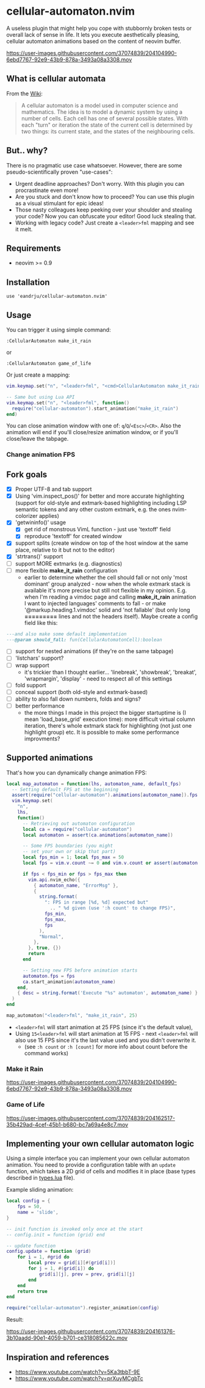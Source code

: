 # cellular-automaton.nvim

A useless plugin that might help you cope with stubbornly broken tests
or overall lack of sense in life. It lets you execute aesthetically pleasing,
cellular automaton animations based on the content of neovim buffer.

https://user-images.githubusercontent.com/37074839/204104990-6ebd7767-92e9-43b9-878a-3493a08a3308.mov


## What is cellular automata

From the [Wiki](https://en.wikipedia.org/wiki/Cellular_automaton):

> A cellular automaton is a model used in computer science and mathematics.
> The idea is to model a dynamic system by using a number of cells. Each cell
> has one of several possible states. With each "turn" or iteration
> the state of the current cell is determined by two things: its
> current state, and the states of the neighbouring cells.

## But.. why?

There is no pragmatic use case whatsoever. However,
there are some pseudo-scientifically proven "use-cases":

- Urgent deadline approaches? Don't worry. With
    this plugin you can procrastinate even more!
- Are you stuck and don't know how to proceed? You can
    use this plugin as a visual stimulant for epic ideas!
- Those nasty colleagues keep peeking over your
    shoulder and stealing your code? Now you can
    obfuscate your editor! Good luck stealing that.
- Working with legacy code? Just create a
    `<leader>fml` mapping and see it melt.

## Requirements

- neovim >= 0.9

## Installation

```
use 'eandrju/cellular-automaton.nvim' 
```

## Usage

You can trigger it using simple command:

```
:CellularAutomaton make_it_rain
```

or

```
:CellularAutomaton game_of_life
```

Or just create a mapping:

```lua
vim.keymap.set("n", "<leader>fml", "<cmd>CellularAutomaton make_it_rain<CR>")

-- Same but using Lua API
vim.keymap.set("n", "<leader>fml", function()
  require("cellular-automaton").start_animation("make_it_rain")
end)
```

You can close animation window with one of: `q`/`Q`/`<Esc>`/`<CR>`.
Also the animation will end if you'll close/resize animation
window, or if you'll close/leave the tabpage.

### Change animation FPS

## Fork goals

- [x] Proper UTF-8 and tab support
- [x] Using 'vim.inspect_pos()' for better and more accurate
    highlighting (support for old-style and extmark-based
    highlighting including LSP semantic tokens and any
    other custom extmark, e.g. the ones
    nvim-colorizer applies)
- [x] 'getwininfo()' usage
    - [x] get rid of monstrous VimL function - just use 'textoff' field
    - [x] reproduce 'textoff' for created window
- [x] support splits (create window on top of the host window
    at the same place, relative to it but not to the editor)
- [x] 'strtrans()' support
- [ ] support MORE extmarks (e.g. diagnostics)
- [ ] more flexible **make_it_rain** configuration
    - earlier to determine whether the cell should fall or not only
        'most dominant' group analyzed - now when the whole extmark
        stack is available it's more precise but still not flexible
        in my opinion. E.g. when I'm reading a vimdoc page and calling
        **make_it_rain** animation I want to injected languages' comments
        to fall - or make '@markup.heading.1.vimdoc' solid and 'not fallable'
        (but only long **=========** lines and not the headers
        itself). Maybe create a config field like this:
```lua
---and also make some default implementation
---@param should_fall: fun(CellularAutomatonCell):boolean
```
- [ ] support for nested animations (if they're on the same tabpage)
- [ ] 'listchars' support?
- [ ] wrap support
    - it's trickier than I thought earlier...
        'linebreak', 'showbreak', 'breakat', 'wrapmargin',
        'display' - need to respect all of this settings
- [ ] fold support
- [ ] conceal support (both old-style and extmark-based)
- [ ] ability to also fall down numbers, folds and signs?
- [ ] better performance
    - the more things I made in this project the bigger startuptime is
        (I mean 'load_base_grid' execution time): more difficult virtual
        column iteration, there's whole extmark stack for highlighting
        (not just one highlight group) etc. It is possible
        to make some performance improvments?

## Supported animations

That's how you can dynamically change animation FPS:

```lua
local map_automaton = function(lhs, automaton_name, default_fps)
  -- Setting default FPS at the beginning
  assert(require("cellular-automaton").animations[automaton_name]).fps = default_fps
  vim.keymap.set(
    "n",
    lhs,
    function()
      -- Retrieving out automaton configuration
      local ca = require("cellular-automaton")
      local automaton = assert(ca.animations[automaton_name])

      -- Some FPS boundaries (you might
      -- set your own or skip that part)
      local fps_min = 1; local fps_max = 50
      local fps = vim.v.count ~= 0 and vim.v.count or assert(automaton.fps)

      if fps < fps_min or fps > fps_max then
        vim.api.nvim_echo({
          { automaton_name, "ErrorMsg" },
          {
            string.format(
              ": FPS in range [%d, %d] expected but"
                .. " %d given (use ':h count' to change FPS)",
              fps_min,
              fps_max,
              fps
            ),
            "Normal",
          },
        }, true, {})
        return
      end

      -- Setting new FPS before animation starts
      automaton.fps = fps
      ca.start_animation(automaton_name)
    end,
    { desc = string.format('Execute "%s" automaton', automaton_name) }
  )
end

map_automaton("<leader>fml", "make_it_rain", 25)
```

- `<leader>fml` will start animation at 25 FPS (since it's the default value),
- Using `15<leader>fml` will start animation at 15 FPS - next
    `<leader>fml` will also use 15 FPS since it's the
    last value used and you didn't overwrite it.
    - (see `:h count` or `:h [count]` for more info
        about count before the command works)

### Make it Rain

https://user-images.githubusercontent.com/37074839/204104990-6ebd7767-92e9-43b9-878a-3493a08a3308.mov

### Game of Life

https://user-images.githubusercontent.com/37074839/204162517-35b429ad-4cef-45b1-b680-bc7a69a4e8c7.mov

## Implementing your own cellular automaton logic
Using a simple interface you can implement your own cellular automaton
animation. You need to provide a configuration table with an `update` function,
which takes a 2D grid of cells and modifies it in place \(base types described
in [types.lua](./lua/cellular-automaton/types.lua) file\).

Example sliding animation:

```lua
local config = {
    fps = 50,
    name = 'slide',
}

-- init function is invoked only once at the start
-- config.init = function (grid) end

-- update function
config.update = function (grid)
    for i = 1, #grid do
        local prev = grid[i][#(grid[i])]
        for j = 1, #(grid[i]) do
            grid[i][j], prev = prev, grid[i][j]
        end
    end
    return true
end

require("cellular-automaton").register_animation(config)
```

Result:

https://user-images.githubusercontent.com/37074839/204161376-3b10aadd-90e1-4059-b701-ce318085622c.mov

## Inspiration and references
- https://www.youtube.com/watch?v=5Ka3tbbT-9E
- https://www.youtube.com/watch?v=prXuyMCgbTc
